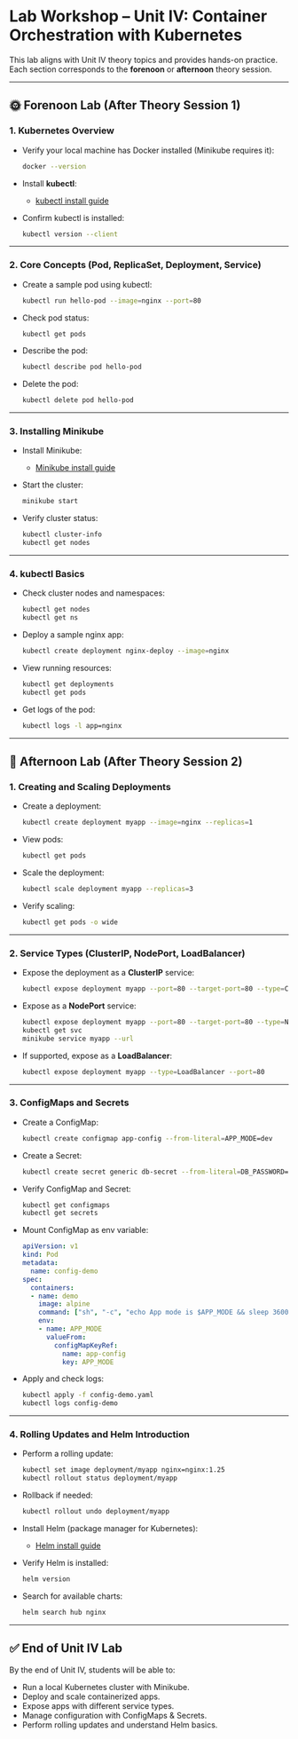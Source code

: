 # Lab Workshop – Unit IV: Container Orchestration with Kubernetes

This lab aligns with Unit IV theory topics and provides hands-on practice.  
Each section corresponds to the **forenoon** or **afternoon** theory session.  

---

## 🌞 Forenoon Lab (After Theory Session 1)

### 1. Kubernetes Overview
- Verify your local machine has Docker installed (Minikube requires it):
  ```bash
  docker --version
  ```

* Install **kubectl**:

  * [kubectl install guide](https://kubernetes.io/docs/tasks/tools/)
* Confirm kubectl is installed:

  ```bash
  kubectl version --client
  ```

---

### 2. Core Concepts (Pod, ReplicaSet, Deployment, Service)

* Create a sample pod using kubectl:

  ```bash
  kubectl run hello-pod --image=nginx --port=80
  ```
* Check pod status:

  ```bash
  kubectl get pods
  ```
* Describe the pod:

  ```bash
  kubectl describe pod hello-pod
  ```
* Delete the pod:

  ```bash
  kubectl delete pod hello-pod
  ```

---

### 3. Installing Minikube

* Install Minikube:

  * [Minikube install guide](https://minikube.sigs.k8s.io/docs/start/)
* Start the cluster:

  ```bash
  minikube start
  ```
* Verify cluster status:

  ```bash
  kubectl cluster-info
  kubectl get nodes
  ```

---

### 4. kubectl Basics

* Check cluster nodes and namespaces:

  ```bash
  kubectl get nodes
  kubectl get ns
  ```
* Deploy a sample nginx app:

  ```bash
  kubectl create deployment nginx-deploy --image=nginx
  ```
* View running resources:

  ```bash
  kubectl get deployments
  kubectl get pods
  ```
* Get logs of the pod:

  ```bash
  kubectl logs -l app=nginx
  ```

---

## 🌆 Afternoon Lab (After Theory Session 2)

### 1. Creating and Scaling Deployments

* Create a deployment:

  ```bash
  kubectl create deployment myapp --image=nginx --replicas=1
  ```
* View pods:

  ```bash
  kubectl get pods
  ```
* Scale the deployment:

  ```bash
  kubectl scale deployment myapp --replicas=3
  ```
* Verify scaling:

  ```bash
  kubectl get pods -o wide
  ```

---

### 2. Service Types (ClusterIP, NodePort, LoadBalancer)

* Expose the deployment as a **ClusterIP** service:

  ```bash
  kubectl expose deployment myapp --port=80 --target-port=80 --type=ClusterIP
  ```
* Expose as a **NodePort** service:

  ```bash
  kubectl expose deployment myapp --port=80 --target-port=80 --type=NodePort
  kubectl get svc
  minikube service myapp --url
  ```
* If supported, expose as a **LoadBalancer**:

  ```bash
  kubectl expose deployment myapp --type=LoadBalancer --port=80
  ```

---

### 3. ConfigMaps and Secrets

* Create a ConfigMap:

  ```bash
  kubectl create configmap app-config --from-literal=APP_MODE=dev
  ```
* Create a Secret:

  ```bash
  kubectl create secret generic db-secret --from-literal=DB_PASSWORD=MyPass123
  ```
* Verify ConfigMap and Secret:

  ```bash
  kubectl get configmaps
  kubectl get secrets
  ```
* Mount ConfigMap as env variable:

  ```yaml
  apiVersion: v1
  kind: Pod
  metadata:
    name: config-demo
  spec:
    containers:
    - name: demo
      image: alpine
      command: ["sh", "-c", "echo App mode is $APP_MODE && sleep 3600"]
      env:
      - name: APP_MODE
        valueFrom:
          configMapKeyRef:
            name: app-config
            key: APP_MODE
  ```
* Apply and check logs:

  ```bash
  kubectl apply -f config-demo.yaml
  kubectl logs config-demo
  ```

---

### 4. Rolling Updates and Helm Introduction

* Perform a rolling update:

  ```bash
  kubectl set image deployment/myapp nginx=nginx:1.25
  kubectl rollout status deployment/myapp
  ```
* Rollback if needed:

  ```bash
  kubectl rollout undo deployment/myapp
  ```
* Install Helm (package manager for Kubernetes):

  * [Helm install guide](https://helm.sh/docs/intro/install/)
* Verify Helm is installed:

  ```bash
  helm version
  ```
* Search for available charts:

  ```bash
  helm search hub nginx
  ```

---

## ✅ End of Unit IV Lab

By the end of Unit IV, students will be able to:

* Run a local Kubernetes cluster with Minikube.
* Deploy and scale containerized apps.
* Expose apps with different service types.
* Manage configuration with ConfigMaps & Secrets.
* Perform rolling updates and understand Helm basics.
